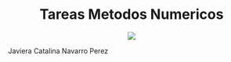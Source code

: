 
<h1 align="center"> Tareas Metodos Numericos </h1>
 <p align="center">
   <img src="https://github.com/user-attachments/assets/58bbb4ab-980b-4734-b375-e14d74a39bd9">
   </p>
   Javiera Catalina Navarro Perez 
